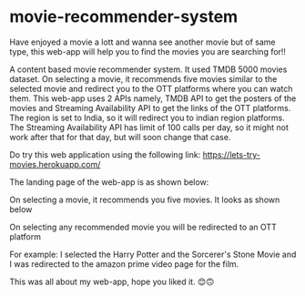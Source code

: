 # movie-recommender-system
Have enjoyed a movie a lott and wanna see another movie but of same type, this web-app will help you to find the movies you are searching for!!

A content based movie recommender system. It used TMDB 5000 movies dataset. On selecting a movie, it recommends five movies similar to the selected movie and redirect you to the OTT platforms where you can watch them. This web-app uses 2 APIs namely, TMDB API to get the posters of the movies and Streaming Availability API to get the links of the OTT platforms. The region is set to India, so it will redirect you to indian region platforms. The Streaming Availability API has limit of 100 calls per day, so it might not work after that for that day, but will soon change that case.

Do try this web application using the following link: https://lets-try-movies.herokuapp.com/

The landing page of the web-app is as shown below:




On selecting a movie, it recommends you five movies. It looks as shown below



On selecting any recommended movie you will be redirected to an OTT platform

For example: I selected the Harry Potter and the Sorcerer's Stone Movie and I was redirected to the amazon prime video page for the film.




This was all about my web-app, hope you liked it. 😊🙃
